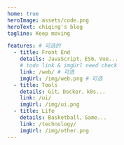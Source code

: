 ```yaml
---
home: true
heroImage: assets/code.png
heroText: chiqing's blog
tagline: Keep moving

features: # 可选的
  - title: Front End
    details: JavaScript、ES6、Vue...
    # todo link & imgUrl need check
    link: /web/ # 可选
    imgUrl: /img/web.png # 可选
  - title: Tools
    details: Git、Docker、k8s...
    link: /ui/
    imgUrl: /img/ui.png
  - title: Life
    details: Basketball、Game...
    link: /technology/
    imgUrl: /img/other.png
---
```

